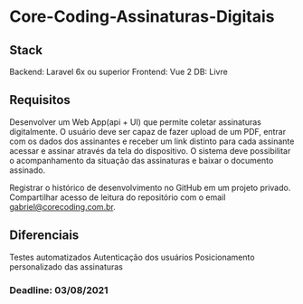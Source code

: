 # Core-Coding-Assinaturas-Digitais

## Stack

Backend: Laravel 6x ou superior
Frontend: Vue 2
DB: Livre


## Requisitos

Desenvolver um Web App(api + UI) que permite coletar assinaturas digitalmente. O usuário deve ser capaz de fazer upload de um PDF, entrar com os dados dos assinantes e receber um link distinto para cada assinante acessar e assinar através da tela do dispositivo. O sistema deve possibilitar o acompanhamento da situação das assinaturas e baixar o documento assinado.

Registrar o histórico de desenvolvimento no GitHub em um projeto privado. Compartilhar acesso de leitura do repositório com o email gabriel@corecoding.com.br.


## Diferenciais

Testes automatizados
Autenticação dos usuários
Posicionamento personalizado das assinaturas


### Deadline: 03/08/2021
